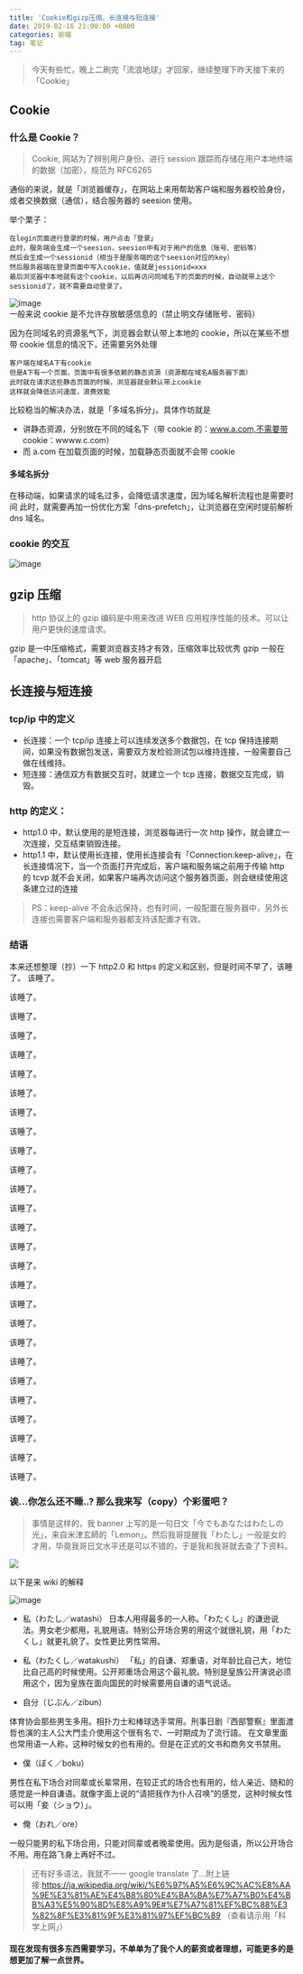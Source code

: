 ```yaml
---
title: 'Cookie和gizp压缩、长连接与短连接'
date: 2019-02-16 21:00:00 +0800
categories: 前端
tag: 笔记
---
```


> 今天有些忙，晚上二刷完「流浪地球」才回家，继续整理下昨天接下来的「Cookie」

## Cookie

### 什么是 Cookie？

> Cookie, 网站为了辨别用户身份、进行 session 跟踪而存储在用户本地终端的数据（加密），规范为 RFC6265

通俗的来说，就是「浏览器缓存」，在网站上来用帮助客户端和服务器校验身份，或者交换数据（通信），结合服务器的 seesion 使用。

举个栗子：

```
在login页面进行登录的时候，用户点击「登录」
此时，服务端会生成一个seesion，seesion中有对于用户的信息（账号、密码等）
然后会生成一个sessionid（相当于是服务端的这个seesion对应的key）
然后服务器端在登录页面中写入cookie，值就是jessionid=xxx
最后浏览器中本地就有这个cookie，以后再访问同域名下的页面的时候，自动就带上这个sessionid了，就不需要自动登录了。
```

![image](https://ws1.sinaimg.cn/large/006tKfTcgy1g08oox73ggj30nq0mewht.jpg)
一般来说 cookie 是不允许存放敏感信息的（禁止明文存储账号、密码）

因为在同域名的资源氢气下，浏览器会默认带上本地的 cookie，所以在某些不想带 cookie 信息的情况下，还需要另外处理

```
客户端在域名A下有cookie
但是A下有一个页面，页面中有很多依赖的静态资源（资源都在域名A服务器下面）
此时就在请求这些静态页面的时候，浏览器就会默认带上cookie
这样就会降低访问速度，浪费效能
```

比较稳当的解决办法，就是「多域名拆分」。具体作坊就是

- 讲静态资源，分别放在不同的域名下（带 cookie 的：www.a.com,不需要带 cookie：wwww.c.com）
- 而 a.com 在加载页面的时候，加载静态页面就不会带 cookie

#### 多域名拆分

在移动端，如果请求的域名过多，会降低请求速度，因为域名解析流程也是需要时间
此时，就需要再加一份优化方案「dns-prefetch」，让浏览器在空闲时提前解析 dns 域名。

### cookie 的交互

![image](https://ws3.sinaimg.cn/large/006tKfTcgy1g08p2fv8khj30pg0grwf7.jpg)

## gzip 压缩

> http 协议上的 gzip 编码是中用来改进 WEB 应用程序性能的技术。可以让用户更快的速度请求。

gzip 是一中压缩格式，需要浏览器支持才有效，压缩效率比较优秀
gzip 一般在「apache」、「tomcat」等 web 服务器开启

## 长连接与短连接

### tcp/ip 中的定义

- 长连接：一个 tcp/ip 连接上可以连续发送多个数据包，在 tcp 保持连接期间，如果没有数据包发送，需要双方发检验测试包以维持连接，一般需要自己做在线维持。
- 短连接：通信双方有数据交互时，就建立一个 tcp 连接，数据交互完成，销毁。

### http 的定义：

- http1.0 中，默认使用的是短连接，浏览器每进行一次 http 操作，就会建立一次连接，交互结束销毁连接。
- http1.1 中，默认使用长连接，使用长连接会有「Connection:keep-alive」，在长连接情况下，当一个页面打开完成后，客户端和服务端之前用于传输 http 的 tcvp 就不会关闭，如果客户端再次访问这个服务器页面，则会继续使用这条建立过的连接

> PS：keep-alive 不会永远保持，也有时间，一般配置在服务器中，另外长连接也需要客户端和服务器都支持该配置才有效。

### 结语

本来还想整理（抄）一下 http2.0 和 https 的定义和区别，但是时间不早了，该睡了。
该睡了。

该睡了。

该睡了。

该睡了。

该睡了。

该睡了。

该睡了。

该睡了。

该睡了。

该睡了。

该睡了。

该睡了。

该睡了。

该睡了。

该睡了。

该睡了。

该睡了。

该睡了。

该睡了。

该睡了。

该睡了。

该睡了。

该睡了。

该睡了。

该睡了。

该睡了。

该睡了。

### 诶...你怎么还不睡..? 那么我来写（copy）个彩蛋吧？

> 事情是这样的，我 banner 上写的是一句日文「今でもあなたはわたしの光」，来自米津玄師的「Lemon」。然后我哥提醒我「わたし」一般是女的才用，毕竟我哥日文水平还是可以不错的，于是我和我哥就去查了下资料。

![](https://ws3.sinaimg.cn/large/006tKfTcgy1g08pipshysj30i613egnd.jpg)

以下是来 wiki 的解释

![image](https://ws4.sinaimg.cn/large/006tKfTcgy1g08pvo9n9pj31e70u0wo1.jpg)

- 私（わたし／watashi）
  日本人用得最多的一人称。「わたくし」的谦逊说法。男女老少都用，礼貌用语。特别公开场合男的用这个就很礼貌，用「わたくし」就更礼貌了。女性更比男性常用。

- 私（わたくし／watakushi）
  「私」的自谦、郑重语，对年龄比自己大，地位比自己高的时候使用。公开郑重场合用这个最礼貌。特别是皇族公开演说必须用这个，因为皇族在面向国民的时候需要用自谦的语气说话。

- 自分（じぶん／zibun）

体育协会那些男生多用。相扑力士和棒球选手常用。刑事日剧『西部警察』里面渡哲也演的主人公大門圭介使用这个很有名で、一时期成为了流行語。
在文章里面也常用语一人称，这种时候女的也有用的。但是在正式的文书和商务文书禁用。

- 僕（ぼく／boku）

男性在私下场合对同辈或长辈常用，在较正式的场合也有用的，给人亲近、随和的感觉是一种自谦语。就像字面上说的“请把我作为仆人召唤”的感觉，这种时候女性可以用「妾（ショウ）」。

- 俺（おれ／ore）

一般只能男的私下场合用，只能对同辈或者晚辈使用。因为是俗语，所以公开场合不用。用在路飞身上再好不过。

> 还有好多语法，我就不一一 google translate 了...附上链接:https://ja.wikipedia.org/wiki/%E6%97%A5%E6%9C%AC%E8%AA%9E%E3%81%AE%E4%B8%80%E4%BA%BA%E7%A7%B0%E4%BB%A3%E5%90%8D%E8%A9%9E#%E7%A7%81%EF%BC%88%E3%82%8F%E3%81%9F%E3%81%97%EF%BC%89 （查看请示用「科学上网」）

#### 现在发现有很多东西需要学习，不单单为了我个人的薪资或者理想，可能更多的是想更加了解一点世界。
